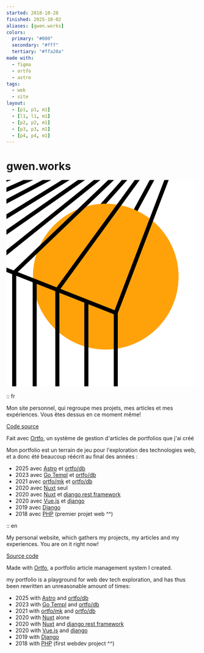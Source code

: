 ```yaml
---
started: 2018-10-20
finished: 2025-10-02
aliases: [gwen.works]
colors:
  primary: "#000"
  secondary: "#fff"
  tertiary: "#ffa20a"
made with:
  - figma
  - ortfo
  - astro
tags:
  - web
  - site
layout:
  - [p1, p1, m1]
  - [l1, l1, m1]
  - [p2, p2, m1]
  - [p3, p3, m1]
  - [p4, p4, m1]
---
```


# gwen.works

![](../public/favicon.svg "Favicon")

:: fr


Mon site personnel, qui regroupe mes projets, mes articles et mes expériences. Vous êtes dessus en ce moment même!

[Code source](https://github.com/gwennlbh/portfolio)

Fait avec [Ortfo](/ortfo), un système de gestion d'articles de portfolios que j'ai créé

Mon portfolio est un terrain de jeu pour l'exploration des technologies web, et a donc été beaucoup réécrit au final des années :

- 2025 avec [Astro](https://astro.build) et [ortfo/db](https://github.com/ortfo/db)
- 2023 avec [Go Templ](https://templ.guide) et [ortfo/db](https://github.com/ortfo/db)
- 2021 avec [ortfo/mk](https://github.com/ortfo/mk-old) et [ortfo/db](https://github.com/ortfo/db)
- 2020 avec [Nuxt](https://nuxt.com) seul
- 2020 avec [Nuxt](https://nuxt.com) et [django rest framework](https://www.django-rest-framework.org/)
- 2020 avec [Vue.js](https://vuejs.org) et [django](https://djangoproject.com)
- 2019 avec [Django](https://djangoproject.com)
- 2018 avec [PHP](https://php.net) (premier projet web ^^)

:: en

My personal website, which gathers my projects, my articles and my experiences. You are on it right now!

[Source code](https://github.com/gwennlbh/portfolio)

Made with [Ortfo](/ortfo), a portfolio article management system I created.

my portfolio is a playground for web dev tech exploration, and has thus been rewritten an unreasonable amount of times:

- 2025 with [Astro](https://astro.build) and [ortfo/db](https://github.com/ortfo/db)
- 2023 with [Go Templ](https://templ.guide) and [ortfo/db](https://github.com/ortfo/db)
- 2021 with [ortfo/mk](https://github.com/ortfo/mk-old) and [ortfo/db](https://github.com/ortfo/db)
- 2020 with [Nuxt](https://nuxt.com) alone
- 2020 with [Nuxt](https://nuxt.com) and [django rest framework](https://www.django-rest-framework.org/)
- 2020 with [Vue.js](https://vuejs.org) and [django](https://djangoproject.com)
- 2019 with [Django](https://djangoproject.com)
- 2018 with [PHP](https://php.net) (first webdev project ^^)
